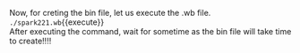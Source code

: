 Now, for creting the bin file, let us execute the .wb file.
<br>`./spark221.wb`{{execute}}
<br>
After executing the command, wait for sometime as the bin file will take time to create!!!!
